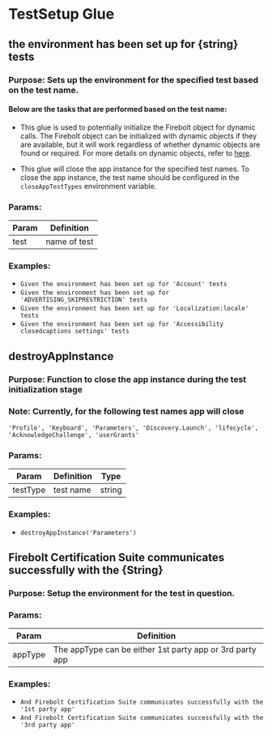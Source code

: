 # TestSetup Glue

## the environment has been set up for {string} tests

### Purpose: Sets up the environment for the specified test based on the test name.

#### Below are the tasks that are performed based on the test name:

- This glue is used to potentially initialize the Firebolt object for dynamic calls. The Firebolt object can be initialized with dynamic objects if they are available, but it will work regardless of whether dynamic objects are found or required. For more details on dynamic objects, refer to [here](../../fixtures/docs/dynamicObjects.md/#firebolt-object).

- This glue will close the app instance for the specified test names. To close the app instance, the test name should be configured in the `closeAppTestTypes` environment variable.

### Params:

| Param | Definition   |
| ----- | ------------ |
| test  | name of test |

### Examples:

- `Given the environment has been set up for 'Account' tests`
- `Given the environment has been set up for 'ADVERTISING_SKIPRESTRICTION' tests`
- `Given the environment has been set up for 'Localization:locale' tests`
- `Given the environment has been set up for 'Accessibility closedcaptions settings' tests`



## destroyAppInstance

### Purpose: Function to close the app instance during the test initialization stage
### Note: Currently, for the following test names app will close

`'Profile', 'Keyboard', 'Parameters', 'Discovery.Launch',
'lifecycle', 'AcknowledgeChallenge', 'userGrants'`

### Params:
| Param | Definition| Type |
| --- | --- | --- |
| testType | test name | string |

### Examples:
* `destroyAppInstance('Parameters')`


## Firebolt Certification Suite communicates successfully with the {String}

### Purpose: Setup the environment for the test in question.

### Params:
| Param | Definition|
| --- | --- |
| appType | The appType can be either 1st party app or 3rd party app |

### Examples:
* `And Firebolt Certification Suite communicates successfully with the '1st party app'`
* `And Firebolt Certification Suite communicates successfully with the '3rd party app'`